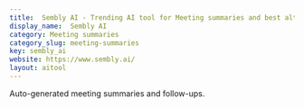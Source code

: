 ```yaml
---
title:  Sembly AI - Trending AI tool for Meeting summaries and best alternatives
display_name:  Sembly AI
category: Meeting summaries
category_slug: meeting-summaries
key: sembly_ai
website: https://www.sembly.ai/
layout: aitool
---
```


Auto-generated meeting summaries and follow-ups.
